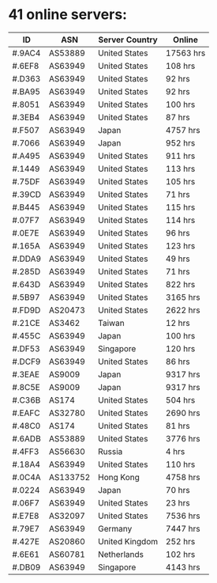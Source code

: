 # 41 online servers:

| ID | ASN | Server Country | Online |
| ------ | ------ | ------ | ------ |
| #.9AC4 | AS53889 | United States | 17563 hrs |
| #.6EF8 | AS63949 | United States | 108 hrs |
| #.D363 | AS63949 | United States | 92 hrs |
| #.BA95 | AS63949 | United States | 92 hrs |
| #.8051 | AS63949 | United States | 100 hrs |
| #.3EB4 | AS63949 | United States | 87 hrs |
| #.F507 | AS63949 | Japan | 4757 hrs |
| #.7066 | AS63949 | Japan | 952 hrs |
| #.A495 | AS63949 | United States | 911 hrs |
| #.1449 | AS63949 | United States | 113 hrs |
| #.75DF | AS63949 | United States | 105 hrs |
| #.39CD | AS63949 | United States | 71 hrs |
| #.B445 | AS63949 | United States | 115 hrs |
| #.07F7 | AS63949 | United States | 114 hrs |
| #.0E7E | AS63949 | United States | 96 hrs |
| #.165A | AS63949 | United States | 123 hrs |
| #.DDA9 | AS63949 | United States | 49 hrs |
| #.285D | AS63949 | United States | 71 hrs |
| #.643D | AS63949 | United States | 822 hrs |
| #.5B97 | AS63949 | United States | 3165 hrs |
| #.FD9D | AS20473 | United States | 2622 hrs |
| #.21CE | AS3462 | Taiwan | 12 hrs |
| #.455C | AS63949 | Japan | 100 hrs |
| #.DF53 | AS63949 | Singapore | 120 hrs |
| #.DCF9 | AS63949 | United States | 86 hrs |
| #.3EAE | AS9009 | Japan | 9317 hrs |
| #.8C5E | AS9009 | Japan | 9317 hrs |
| #.C36B | AS174 | United States | 504 hrs |
| #.EAFC | AS32780 | United States | 2690 hrs |
| #.48C0 | AS174 | United States | 81 hrs |
| #.6ADB | AS53889 | United States | 3776 hrs |
| #.4FF3 | AS56630 | Russia | 4 hrs |
| #.18A4 | AS63949 | United States | 110 hrs |
| #.0C4A | AS133752 | Hong Kong | 4758 hrs |
| #.0224 | AS63949 | Japan | 70 hrs |
| #.06F7 | AS63949 | United States | 23 hrs |
| #.E7E8 | AS32097 | United States | 7536 hrs |
| #.79E7 | AS63949 | Germany | 7447 hrs |
| #.427E | AS20860 | United Kingdom | 252 hrs |
| #.6E61 | AS60781 | Netherlands | 102 hrs |
| #.DB09 | AS63949 | Singapore | 4143 hrs |

